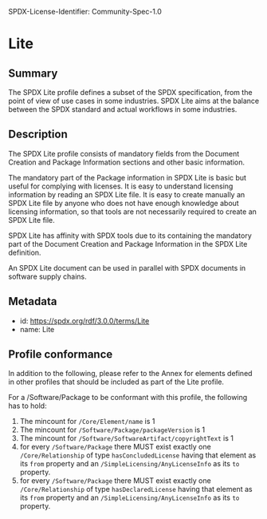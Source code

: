 SPDX-License-Identifier: Community-Spec-1.0

# Lite

## Summary

The SPDX Lite profile defines a subset of the SPDX specification, from the
point of view of use cases in some industries. SPDX Lite aims at the balance
between the SPDX standard and actual workflows in some industries.

## Description

The SPDX Lite profile consists of mandatory fields from the Document Creation
and Package Information sections and other basic information.

The mandatory part of the Package information in SPDX Lite is basic but useful
for complying with licenses. It is easy to understand licensing information by
reading an SPDX Lite file. It is easy to create manually an SPDX Lite file by
anyone who does not have enough knowledge about licensing information, so that
tools are not necessarily required to create an SPDX Lite file.

SPDX Lite has affinity with SPDX tools due to its containing the mandatory part
of the Document Creation and Package Information in the SPDX Lite definition.

An SPDX Lite document can be used in parallel with SPDX documents in software
supply chains.

## Metadata

- id: https://spdx.org/rdf/3.0.0/terms/Lite
- name: Lite

## Profile conformance

In addition to the following, please refer to the Annex for elements defined in
other profiles that should be included as part of the Lite profile.

For a /Software/Package to be conformant with this profile,
the following has to hold:

1. The mincount for `/Core/Element/name` is 1
1. The mincount for `/Software/Package/packageVersion` is 1
1. The mincount for `/Software/SoftwareArtifact/copyrightText` is 1
1. for every `/Software/Package` there MUST exist exactly one
   `/Core/Relationship` of type `hasConcludedLicense` having that element as
   its `from` property and an `/SimpleLicensing/AnyLicenseInfo` as its `to`
   property.
1. for every `/Software/Package` there MUST exist exactly one
   `/Core/Relationship` of type `hasDeclaredLicense` having that element as its
   `from` property and an `/SimpleLicensing/AnyLicenseInfo` as its `to`
   property.

